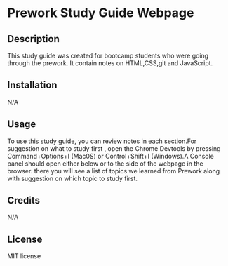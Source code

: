 # Prework Study Guide Webpage
## Description
  This study guide was created for bootcamp students who were going through the prework. It contain notes on HTML,CSS,git and JavaScript.

## Installation

N/A

## Usage
  To use this study guide, you can review notes in each section.For suggestion on what to study first , open the Chrome Devtools by pressing Command+Options+I (Mac0S) or Control+Shift+I (Windows).A Console panel should open either below or to the side of the webpage in the browser. there you will see a list of topics we learned from Prework along with suggestion on which topic to study first.

## Credits

N/A

## License

MIT license